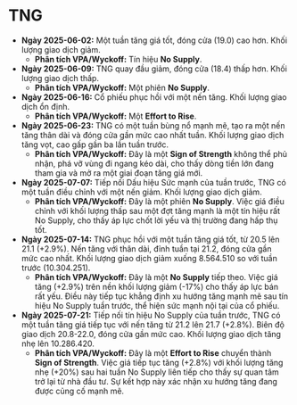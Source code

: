 # TNG

- **Ngày 2025-06-02:** Một tuần tăng giá tốt, đóng cửa (19.0) cao hơn. Khối lượng giao dịch giảm.
    - **Phân tích VPA/Wyckoff:** Tín hiệu **No Supply**.
- **Ngày 2025-06-09:** TNG quay đầu giảm, đóng cửa (18.4) thấp hơn. Khối lượng giao dịch thấp.
    - **Phân tích VPA/Wyckoff:** Một phiên **No Supply**.
- **Ngày 2025-06-16:** Cổ phiếu phục hồi với một nến tăng. Khối lượng giao dịch ổn định.
    - **Phân tích VPA/Wyckoff:** Một **Effort to Rise**.
- **Ngày 2025-06-23:** TNG có một tuần bùng nổ mạnh mẽ, tạo ra một nến tăng thân dài và đóng cửa gần mức cao nhất tuần. Khối lượng giao dịch tăng vọt, cao gấp gần ba lần tuần trước.
    - **Phân tích VPA/Wyckoff:** Đây là một **Sign of Strength** không thể phủ nhận, phá vỡ vùng đi ngang kéo dài, cho thấy dòng tiền lớn đang tham gia và mở ra một giai đoạn tăng giá mới.
- **Ngày 2025-07-07:** Tiếp nối Dấu hiệu Sức mạnh của tuần trước, TNG có một tuần điều chỉnh với một nến giảm. Khối lượng giao dịch giảm.
    - **Phân tích VPA/Wyckoff:** Đây là một phiên **No Supply**. Việc giá điều chỉnh với khối lượng thấp sau một đợt tăng mạnh là một tín hiệu rất No Supply, cho thấy áp lực chốt lời yếu và thị trường đang hấp thụ tốt.
- **Ngày 2025-07-14:** TNG phục hồi với một tuần tăng giá tốt, từ 20.5 lên 21.1 (+2.9%). Nến tăng với thân dài, đỉnh tuần tại 21.2, đóng cửa gần mức cao nhất. Khối lượng giao dịch giảm xuống 8.564.510 so với tuần trước (10.304.251).
    - **Phân tích VPA/Wyckoff:** Đây là một **No Supply** tiếp theo. Việc giá tăng (+2.9%) trên nền khối lượng giảm (-17%) cho thấy áp lực bán rất yếu. Điều này tiếp tục khẳng định xu hướng tăng mạnh mẽ sau tín hiệu No Supply tuần trước, thể hiện sức mạnh nội tại của cổ phiếu.
- **Ngày 2025-07-21:** Tiếp nối tín hiệu No Supply của tuần trước, TNG có một tuần tăng giá tiếp tục với nến tăng từ 21.2 lên 21.7 (+2.8%). Biên độ giao dịch 20.8-22.0, đóng cửa gần mức cao. Khối lượng giao dịch tăng nhẹ lên 10.286.420.
    - **Phân tích VPA/Wyckoff:** Đây là một **Effort to Rise** chuyển thành **Sign of Strength**. Việc giá tiếp tục tăng (+2.8%) với khối lượng tăng nhẹ (+20%) sau hai tuần No Supply liên tiếp cho thấy sự quan tâm trở lại từ nhà đầu tư. Sự kết hợp này xác nhận xu hướng tăng đang được củng cố mạnh mẽ.


